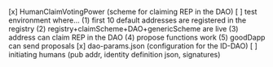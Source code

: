 [x] HumanClaimVotingPower (scheme for claiming REP in the DAO)
[ ] test environment where...
  (1) first 10 default addresses are registered in the registry
  (2) registry+claimScheme+DAO+genericScheme are live
  (3) address can claim REP in the DAO
  (4) propose functions work
  (5) goodDapp can send proposals
[x] dao-params.json (configuration for the ID-DAO)
[ ] initiating humans (pub addr, identity definition json, signatures)
